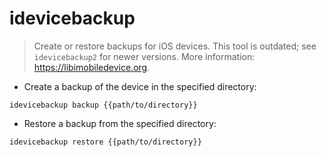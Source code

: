 # idevicebackup

> Create or restore backups for iOS devices. This tool is outdated; see `idevicebackup2` for newer versions.
> More information: <https://libimobiledevice.org>.

- Create a backup of the device in the specified directory:

`idevicebackup backup {{path/to/directory}}`

- Restore a backup from the specified directory:

`idevicebackup restore {{path/to/directory}}`
